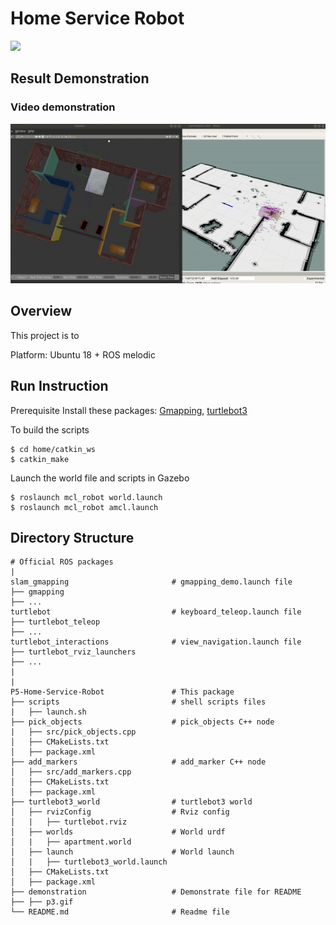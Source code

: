 # Home Service Robot

[![](https://s3-us-west-1.amazonaws.com/udacity-robotics/Extra+Images/RoboND_flag.png)](http://www.udacity.com/robotics)

## Result Demonstration 

### Video demonstration

 [![Video demonstration](./demonstration/P5.gif)](https://youtu.be/?)

## Overview

This project is to 

Platform:
Ubuntu 18 + ROS melodic

## Run Instruction
Prerequisite
Install these packages:
[Gmapping](http://wiki.ros.org/gmapping), [turtlebot3](http://wiki.ros.org/turtlebot3?distro=melodic)

To build the scripts

```
$ cd home/catkin_ws
$ catkin_make
```

Launch the world file and scripts in Gazebo

```
$ roslaunch mcl_robot world.launch
$ roslaunch mcl_robot amcl.launch
```

## Directory Structure

```
# Official ROS packages
|
slam_gmapping               		# gmapping_demo.launch file                 
├── gmapping
├── ...
turtlebot                     		# keyboard_teleop.launch file
├── turtlebot_teleop
├── ...
turtlebot_interactions         		# view_navigation.launch file      
├── turtlebot_rviz_launchers
├── ...
|
|
P5-Home-Service-Robot     		    # This package
├── scripts                   		# shell scripts files
|   ├── launch.sh
├── pick_objects                    # pick_objects C++ node
|   ├── src/pick_objects.cpp
│   ├── CMakeLists.txt
│   ├── package.xml
├── add_markers                     # add_marker C++ node
│   ├── src/add_markers.cpp
│   ├── CMakeLists.txt
│   ├── package.xml
├── turtlebot3_world                # turtlebot3 world
│   ├── rvizConfig                  # Rviz config
│   |   ├── turtlebot.rviz
│   ├── worlds                      # World urdf
│   |   ├── apartment.world
│   ├── launch                      # World launch
│   |   ├── turtlebot3_world.launch
│   ├── CMakeLists.txt
│   ├── package.xml
├── demonstration             		# Demonstrate file for README 
├── ├── p3.gif
└── README.md                  		# Readme file                                          
```

